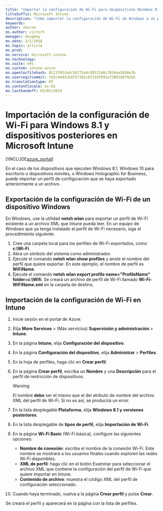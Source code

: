 ```yaml
---
title: "Importar la configuración de Wi-Fi para dispositivos Windows 8.1 y posterior"
titleSuffix: Microsoft Intune
description: "Cómo importar la configuración de Wi-Fi de Windows a un perfil de Wi-Fi de Intune."
keywords: 
author: vhorne
ms.author: victorh
manager: dougeby
ms.date: 3/2/2018
ms.topic: article
ms.prod: 
ms.service: microsoft-intune
ms.technology: 
ms.suite: ems
ms.custom: intune-azure
ms.openlocfilehash: 0113703cbdc58172edc9552146c7634aa1058e3b
ms.sourcegitcommit: 7e5c4d43cbd757342cb731bf691ef3891b0792b5
ms.translationtype: HT
ms.contentlocale: es-ES
ms.lasthandoff: 03/05/2018
---
```

# <a name="import-wi-fi-settings-for-windows-81-and-later-devices-in-microsoft-intune"></a>Importación de la configuración de Wi-Fi para Windows 8.1 y dispositivos posteriores en Microsoft Intune

[!INCLUDE[azure_portal](./includes/azure_portal.md)]

En el caso de los dispositivos que ejecuten Windows 8.1, Windows 10 para escritorio o dispositivos móviles, o Windows Holographic for Business, puede importar un perfil de configuración que se haya exportado anteriormente a un archivo.

## <a name="export-wi-fi-settings-from-a-windows-device"></a>Exportación de la configuración de Wi-Fi de un dispositivo Windows

En Windows, use la utilidad **netsh wlan** para exportar un perfil de Wi-Fi existente a un archivo XML que Intune pueda leer. En un equipo de Windows que ya tenga instalado el perfil de Wi-Fi necesario, siga el procedimiento siguiente.
1. Cree una carpeta local para los perfiles de Wi-Fi exportados, como **c:\Wi-Fi**.
1. Abra un símbolo del sistema como administrador.
1. Ejecute el comando **netsh wlan show profiles** y anote el nombre del perfil que quiere exportar. En este ejemplo, el nombre de perfil es **WiFiName**.
1. Ejecute el comando **netsh wlan export profile name="ProfileName" folder=c:\Wifi**. Se creará un archivo de perfil de Wi-Fi llamado **Wi-Fi-WiFiName.xml** en la carpeta de destino.

## <a name="import-the-wi-fi-settings-into-intune"></a>Importación de la configuración de Wi-Fi en Intune

1. Inicie sesión en el portal de Azure.
2. Elija **More Services** >  (Más servicios) **Supervisión y administración** > **Intune**.
3. En la página **Intune**, elija **Configuración del dispositivo**.
2. En la página **Configuración del dispositivo**, elija **Administrar** > **Perfiles**.
3. En la hoja de perfiles, haga clic en **Crear perfil**.
4. En la página **Crear perfil**, escriba un **Nombre** y una **Descripción** para el perfil de restricción de dispositivos.

   > [!WARNING]
   > El nombre **debe** ser el mismo que el del atributo de nombre del archivo XML del perfil de Wi-Fi. Si no es así, se producirá un error.

5. En la lista desplegable **Plataforma**, elija **Windows 8.1 y versiones posteriores**.
6. En la lista desplegable de **tipos de perfil**, elija **Importación de Wi-Fi**.
7. En la página **Wi-Fi Basic** (Wi-Fi básica), configure las siguientes opciones:
    - **Nombre de conexión**: escriba el nombre de la conexión Wi-Fi. Este nombre se mostrará a los usuarios finales cuando exploren las redes Wi-Fi disponibles.
    - **XML de perfil**: haga clic en el botón Examinar para seleccionar el archivo XML que contiene la configuración del perfil de Wi-Fi que quiere importar en Intune.
    - **Contenido de archivo**: muestra el código XML del perfil de configuración seleccionado.
8. Cuando haya terminado, vuelva a la página **Crear perfil** y pulse **Crear**.

Se creará el perfil y aparecerá en la página con la lista de perfiles.
